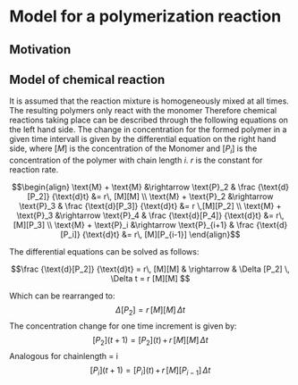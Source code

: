 # Model for a polymerization reaction

## Motivation

## Model of chemical reaction
It is assumed that the reaction mixture is homogeneously mixed at all times. The resulting polymers only react with the monomer
Therefore chemical reactions taking place can be described through the following equations on the left hand side. The change in concentration for the formed polymer in a given time intervall is given by the differential equation on the right hand side, where [$M$] is the concentration of the Monomer and [$P_i$] is the concentration of the polymer with chain length $i$. $r$ is the constant for reaction rate.

```math
\begin{align}
\text{M} + \text{M} &\rightarrow \text{P}_2 & \frac {\text{d}[P_2]} {\text{d}t} &= r\, [M][M] \\
\text{M} + \text{P}_2 &\rightarrow \text{P}_3 & \frac {\text{d}[P_3]} {\text{d}t} &= r \,[M][P_2] \\
\text{M} + \text{P}_3 &\rightarrow \text{P}_4 & \frac {\text{d}[P_4]} {\text{d}t} &= r\, [M][P_3] \\
\text{M} + \text{P}_i &\rightarrow \text{P}_{i+1} & \frac {\text{d}[P_i]} {\text{d}t} &= r\, [M][P_{i-1}]
\end{align}
```
The differential equations can be solved as follows:
```math
\frac {\text{d}[P_2]} {\text{d}t} = r\, [M][M] & \rightarrow & \Delta [P_2] \, \Delta t = r [M][M]  
```
Which can be rearranged to:
$$
\Delta [P_2] = r\, [M][M]\,\Delta t
$$
The concentration change for one time increment is given by:
$$
[P_2] (t+1) = [P_2](t)\, + \, r\, [M][M]\,\Delta t
$$
Analogous for chainlength = i
$$
[P_i] (t+1) = [P_i](t)\, + \, r\, [M][P_{i-1}]\,\Delta t
$$